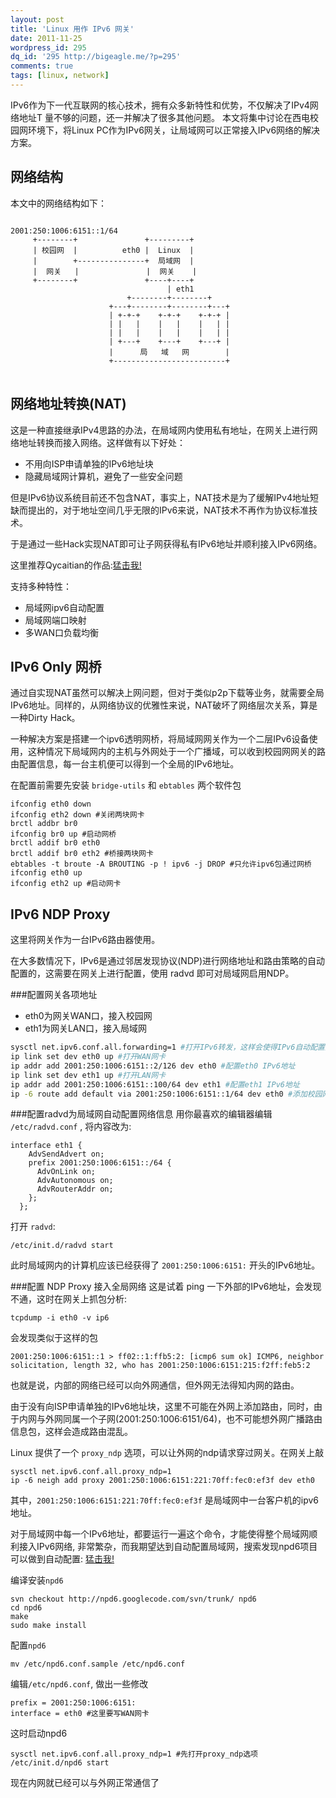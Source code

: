 ```yaml
---
layout: post
title: 'Linux 用作 IPv6 网关'
date: 2011-11-25
wordpress_id: 295
dq_id: '295 http://bigeagle.me/?p=295'
comments: true
tags: [linux, network]
---
```

IPv6作为下一代互联网的核心技术，拥有众多新特性和优势，不仅解决了IPv4网络地址T 量不够的问题，还一并解决了很多其他问题。
本文将集中讨论在西电校园网环境下，将Linux PC作为IPv6网关，让局域网可以正常接入IPv6网络的解决方案。

## 网络结构
本文中的网络结构如下：

<pre>
<code>
2001:250:1006:6151::1/64
     +--------+               +---------+ 
     | 校园网  |          eth0 |  Linux  | 
     |        +---------------+  局域网  | 
     |  网关   |               |  网关    | 
     +--------+               +----+----+ 
                                   | eth1
                          +--------+--------+
                      +---+--------+--------+---+ 
                      | +-+-+    +-+-+    +-+-+ | 
                      | |   |    |   |    |   | | 
                      | |   |    |   |    |   | | 
                      | +---+    +---+    +---+ | 
                      |      局   域   网        | 
                      +-------------------------+ 
</code>
</pre>

<!--more-->

## 网络地址转换(NAT)

这是一种直接继承IPv4思路的办法，在局域网内使用私有地址，在网关上进行网络地址转换而接入网络。这样做有以下好处：

 - 不用向ISP申请单独的IPv6地址块
 - 隐藏局域网计算机，避免了一些安全问题

但是IPv6协议系统目前还不包含NAT，事实上，NAT技术是为了缓解IPv4地址短缺而提出的，对于地址空间几乎无限的IPv6来说，NAT技术不再作为协议标准技术。

于是通过一些Hack实现NAT即可让子网获得私有IPv6地址并顺利接入IPv6网络。

这里推荐Qycaitian的作品:[猛击我!](http://sourceforge.net/projects/ipv6nat/)

支持多种特性：

 - 局域网ipv6自动配置
 - 局域网端口映射
 - 多WAN口负载均衡

## IPv6 Only 网桥
通过自实现NAT虽然可以解决上网问题，但对于类似p2p下载等业务，就需要全局IPv6地址。同样的，从网络协议的优雅性来说，NAT破坏了网络层次关系，算是一种Dirty Hack。

一种解决方案是搭建一个ipv6透明网桥，将局域网网关作为一个二层IPv6设备使用，这种情况下局域网内的主机与外网处于一个广播域，可以收到校园网网关的路由配置信息，每一台主机便可以得到一个全局的IPv6地址。

在配置前需要先安装 `bridge-utils` 和 `ebtables` 两个软件包

    ifconfig eth0 down
    ifconfig eth2 down #关闭两块网卡
    brctl addbr br0
    ifconfig br0 up #启动网桥
    brctl addif br0 eth0
    brctl addif br0 eth2 #桥接两块网卡
    ebtables -t broute -A BROUTING -p ! ipv6 -j DROP #只允许ipv6包通过网桥
    ifconfig eth0 up
    ifconfig eth2 up #启动网卡

## IPv6 NDP Proxy
这里将网关作为一台IPv6路由器使用。

在大多数情况下，IPv6是通过邻居发现协议(NDP)进行网络地址和路由策略的自动配置的，这需要在网关上进行配置，使用 radvd 即可对局域网启用NDP。

###配置网关各项地址
 - eth0为网关WAN口，接入校园网
 - eth1为网关LAN口，接入局域网

```bash
sysctl net.ipv6.conf.all.forwarding=1 #打开IPv6转发，这样会使得IPv6自动配置失效
ip link set dev eth0 up #打开WAN网卡
ip addr add 2001:250:1006:6151::2/126 dev eth0 #配置eth0 IPv6地址
ip link set dev eth1 up #打开LAN网卡
ip addr add 2001:250:1006:6151::100/64 dev eth1 #配置eth1 IPv6地址
ip -6 route add default via 2001:250:1006:6151::1/64 dev eth0 #添加校园网网关
```

###配置radvd为局域网自动配置网络信息
用你最喜欢的编辑器编辑 `/etc/radvd.conf` , 将内容改为:

    interface eth1 { 
        AdvSendAdvert on; 
        prefix 2001:250:1006:6151::/64 {
          AdvOnLink on;
          AdvAutonomous on;
          AdvRouterAddr on;
        };
      };

打开 `radvd`:
    
    /etc/init.d/radvd start 

此时局域网内的计算机应该已经获得了 `2001:250:1006:6151:` 开头的IPv6地址。

###配置 NDP Proxy 接入全局网络
这是试着 ping 一下外部的IPv6地址，会发现不通，这时在网关上抓包分析:

    tcpdump -i eth0 -v ip6 

会发现类似于这样的包

    2001:250:1006:6151::1 > ff02::1:ffb5:2: [icmp6 sum ok] ICMP6, neighbor solicitation, length 32, who has 2001:250:1006:6151:215:f2ff:feb5:2 

也就是说，内部的网络已经可以向外网通信，但外网无法得知内网的路由。

由于没有向ISP申请单独的IPv6地址块，这里不可能在外网上添加路由，同时，由于内网与外网同属一个子网(2001:250:1006:6151/64)，也不可能想外网广播路由信息包，这样会造成路由混乱。

Linux 提供了一个 `proxy_ndp` 选项，可以让外网的ndp请求穿过网关。在网关上敲

    sysctl net.ipv6.conf.all.proxy_ndp=1
    ip -6 neigh add proxy 2001:250:1006:6151:221:70ff:fec0:ef3f dev eth0

其中，`2001:250:1006:6151:221:70ff:fec0:ef3f` 是局域网中一台客户机的ipv6地址。

对于局域网中每一个IPv6地址，都要运行一遍这个命令，才能使得整个局域网顺利接入IPv6网络, 非常繁杂，而我期望达到自动配置局域网，搜索发现npd6项目可以做到自动配置: [猛击我!](http://code.google.com/p/npd6/)

编译安装`npd6`

    svn checkout http://npd6.googlecode.com/svn/trunk/ npd6 
    cd npd6 
    make 
    sudo make install

配置`npd6`

    mv /etc/npd6.conf.sample /etc/npd6.conf

编辑`/etc/npd6.conf`, 做出一些修改

    prefix = 2001:250:1006:6151:
    interface = eth0 #这里要写WAN网卡

这时启动npd6

    sysctl net.ipv6.conf.all.proxy_ndp=1 #先打开proxy_ndp选项
    /etc/init.d/npd6 start

现在内网就已经可以与外网正常通信了
